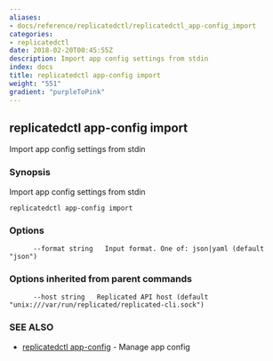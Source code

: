 ```yaml
---
aliases:
- docs/reference/replicatedctl/replicatedctl_app-config_import
categories:
- replicatedctl
date: 2018-02-20T00:45:55Z
description: Import app config settings from stdin
index: docs
title: replicatedctl app-config import
weight: "551"
gradient: "purpleToPink"
---
```


## replicatedctl app-config import

Import app config settings from stdin

### Synopsis


Import app config settings from stdin

```
replicatedctl app-config import
```

### Options

```
      --format string   Input format. One of: json|yaml (default "json")
```

### Options inherited from parent commands

```
      --host string   Replicated API host (default "unix:///var/run/replicated/replicated-cli.sock")
```

### SEE ALSO
* [replicatedctl app-config](/api/replicatedctl/replicatedctl_app-config/)	 - Manage app config

